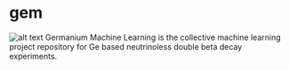 # gem
![alt text](https://github.com/legend-exp/gem/blob/master/GeM_logo.jpg?raw=true)
Germanium Machine Learning  is the collective machine learning project repository for Ge based neutrinoless double beta decay experiments.
